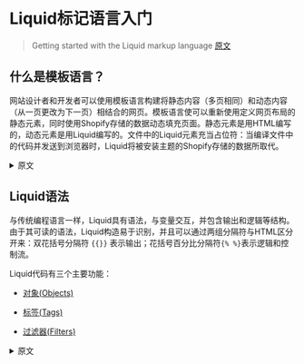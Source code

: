 # Liquid标记语言入门

> Getting started with the Liquid markup language [原文](https://shopify.dev/docs/themes/getting-started)

## 什么是模板语言？

网站设计者和开发者可以使用模板语言构建将静态内容（多页相同）和动态内容（从一页更改为下一页）相结合的网页。模板语言使可以重新使用定义网页布局的静态元素，同时使用Shopify存储的数据动态填充页面。静态元素是用HTML编写的，动态元素是用Liquid编写的。文件中的Liquid元素充当占位符：当编译文件中的代码并发送到浏览器时，Liquid将被安装主题的Shopify存储的数据所取代。

<details>
<summary>原文</summary>
<pre>
<code>

What is a template language?
Website designers and developers can use a template language to build webpages that combine static content, which is the same on multiple pages, and dynamic content, which changes from one page to the next. A template language makes it possible to re-use the static elements that define the layout of a webpage, while dynamically populating the page with data from a Shopify store. The static elements are written in HTML, and the dynamic elements are written in Liquid. The Liquid elements in a file act as placeholders: when the code in the file is compiled and sent to the browser, the Liquid is replaced by data from the Shopify store where the theme is installed.

</code>
</pre>
</details>

## Liquid语法

与传统编程语言一样，Liquid具有语法，与变量交互，并包含输出和逻辑等结构。由于其可读的语法，Liquid构造易于识别，并且可以通过两组分隔符与HTML区分开来：双花括号分隔符 `{{}}` 表示输出；花括号百分比分隔符`{% %}`表示逻辑和控制流。

Liquid代码有三个主要功能：

- [对象(Objects)](#对象)

- [标签(Tags)](#标签)

- [过滤器(Filters)](#过滤器)


<details>
<summary>原文</summary>
<pre>
<code>

Liquid syntax
Like traditional programming languages, Liquid has a syntax, interacts with variables, and includes constructs such as output and logic. Due to its readable syntax, Liquid constructs are easy to recognize, and can be distinguished from HTML by two sets of delimiters: the double curly brace delimiters {{ }}, which denote output, and the curly brace percentage delimiters {% %}, which denote logic and control flow.

There are three main features of Liquid code:

Objects
Tags
Filters

</code>
</pre>
</details>

